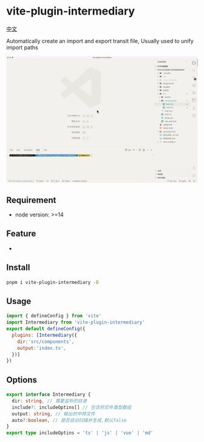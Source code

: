 # vite-plugin-intermediary
[中文](./README_zh.md)   

Automatically create an import and export transit file, Usually used to unify import paths    

![img](public/demo.gif)   

## Requirement

- node version: >=14

## Feature

- 

## Install

``` zsh
pnpm i vite-plugin-intermediary -D
```


## Usage


``` js
import { defineConfig } from 'vite'
import Intermediary from 'vite-plugin-intermediary'
export default defineConfig({
  plugins: [Intermediary({
    dir:'src/components',
    output:'index.ts',
  })]
})
```

## Options


``` ts
export interface Intermediary {
  dir: string, // 需要监听的目录
  include?: includeOptins[] // 包含的文件类型数组
  output: string, // 输出的中转文件
  auto?:boolean, // 是否自动扫描并生成,默认false
}
export type includeOptins = 'ts' | 'js' | 'vue' | 'md'

```
